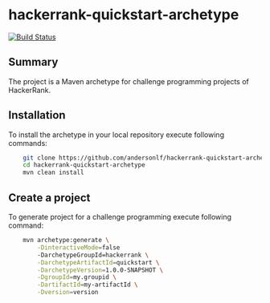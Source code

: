 hackerrank-quickstart-archetype
===============================

[![Build Status](https://travis-ci.org/andersonlf/hackerrank-quickstart-archetype.svg?branch=master)](https://travis-ci.org/andersonlf/hackerrank-quickstart-archetype)


Summary
-------
The project is a Maven archetype for challenge programming projects of HackerRank.

Installation
------------

To install the archetype in your local repository execute following commands:

```bash
    git clone https://github.com/andersonlf/hackerrank-quickstart-archetype.git
    cd hackerrank-quickstart-archetype
    mvn clean install
```

Create a project
----------------

To generate project for a challenge programming execute following command:

```bash
    mvn archetype:generate \
        -DinteractiveMode=false
        -DarchetypeGroupId=hackerrank \
        -DarchetypeArtifactId=quickstart \
        -DarchetypeVersion=1.0.0-SNAPSHOT \
        -DgroupId=my.groupid \
        -DartifactId=my-artifactId \
        -Dversion=version
```

